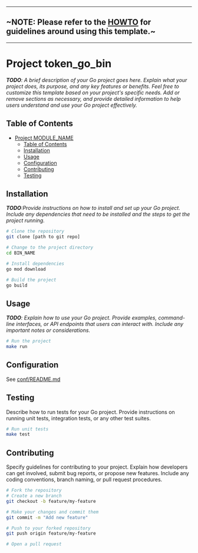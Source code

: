 
---

## ~NOTE: Please refer to the [HOWTO](./HOWTO.md) for guidelines around using this template.~

---

# Project token_go_bin

_**TODO**: A brief description of your Go project goes here. Explain what your project does, its purpose, and any key features or benefits. Feel free to customize this template based on your project's specific needs. Add or remove sections as necessary, and provide detailed information to help users understand and use your Go project effectively._

## Table of Contents

- [Project MODULE_NAME](#project-MODULE_NAME)
  - [Table of Contents](#table-of-contents)
  - [Installation](#installation)
  - [Usage](#usage)
  - [Configuration](#configuration)
  - [Contributing](#contributing)
  - [Testing](#testing)

## Installation

_**TODO**:Provide instructions on how to install and set up your Go project. Include any dependencies that need to be installed and the steps to get the project running._

```bash
# Clone the repository
git clone [path to git repo]

# Change to the project directory
cd BIN_NAME

# Install dependencies
go mod download

# Build the project
go build
```

## Usage

_**TODO**: Explain how to use your Go project. Provide examples, command-line interfaces, or API endpoints that users can interact with. Include any important notes or considerations._

```bash
# Run the project
make run
```

## Configuration

See [conf/README.md](internal/conf/README.md)

## Testing

Describe how to run tests for your Go project. Provide instructions on running unit tests, integration tests, or any other test suites.

```bash
# Run unit tests
make test
```

## Contributing

Specify guidelines for contributing to your project. Explain how developers can get involved, submit bug reports, or propose new features. Include any coding conventions, branch naming, or pull request procedures.

```bash
# Fork the repository
# Create a new branch
git checkout -b feature/my-feature

# Make your changes and commit them
git commit -m "Add new feature"

# Push to your forked repository
git push origin feature/my-feature

# Open a pull request
```

